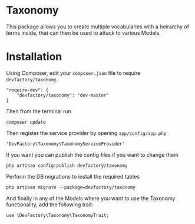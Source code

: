 Taxonomy
=======================

This package allows you to create multiple vocabularies with a heirarchy of terms inside, that can then be used to attack to various Models.

Installation
=========

Using Composer, edit your `composer.json` file to require `devfactory/taxonomy`.

	"require-dev": {
		"devfactory/taxonomy": "dev-master"
	}

Then from the terminal run

    composer update

Then register the  service provider by opening `app/config/app.php`

    'DevFactory\Taxonomy\TaxonomyServiceProvider'

If you want you can publish the config files if you want to change them

    php artisan config:publish devfactory/taxonomy

Perform the DB migrations to install the required tables

    php artisan migrate --package=devfactory/taxonomy

And finally in any of the Models where you want to use the Taxonomy functionality, add the following trait:

    use \DevFactory\Taxonomy\TaxonomyTrait;
